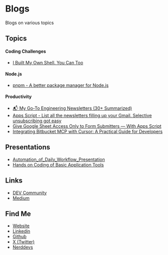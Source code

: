 # Blogs
Blogs on various topics

## Topics

#### Coding Challenges
- [I Built My Own Shell. You Can Too](./topics/Coding%20Challenges/I%20Built%20My%20Own%20Shell.%20You%20Can%20Too.md)

#### Node.js
- [pnpm - A better package manager for Node.js](./topics/Node.js/pnpm%20-%20A%20better%20package%20manager%20for%20Node.js.md)

#### Productivity
- [📬 My Go-To Engineering Newsletters (30+ Summarized)](./topics/Productivity/📬%20My%20Go-To%20Engineering%20Newsletters%20(30+%20Summarized).md)
- [Apps Script - List all the newsletters filling up your Gmail. Selective unsubscribing got easy](./topics/Productivity/Apps%20Script%20-%20List%20all%20the%20newsletters%20filling%20up%20your%20Gmail.%20Selective%20unsubscribing%20got%20easy.md)
- [Give Google Sheet Access Only to Form Submitters — With Apps Script](./topics/Productivity/Give%20Google%20Sheet%20Access%20Only%20to%20Form%20Submitters%20—%20With%20Apps%20Script.md)
- [Integrating Bitbucket MCP with Cursor: A Practical Guide for Developers](./topics/Productivity/Integrating%20Bitbucket%20MCP%20with%20Cursor:%20A%20Practical%20Guide%20for%20Developers.md)


## Presentations
- [Automation_of_Daily_Workflow_Presentation](./presentations/Automation_of_Daily_Workflow_Presentation.md)
- [Hands on Coding of Basic Application Tools](./presentations/Hands%20on%20Coding%20of%20Basic%20Application%20Tools.md)


## Links
- [DEV Community](https://dev.to/mir_mursalin_ankur)
- [Medium](https://mir-mursalin-ankur.medium.com/)


## Find Me
- [Website](https://encryptioner.github.io)
- [Linkedin](https://www.linkedin.com/in/mir-mursalin-ankur)
- [Github](https://github.com/Encryptioner)
- [X (Twitter)](https://twitter.com/AnkurMursalin)
- [Nerddevs](https://nerddevs.com/blog/)
